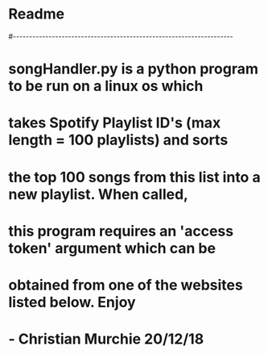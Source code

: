 # Readme
#--------------------------------------------------------------------
# songHandler.py is a python program to be run on a linux os which
# takes Spotify Playlist ID's (max length = 100 playlists) and sorts
# the top 100 songs from this list into a new playlist. When called,
# this program requires an 'access token' argument which can be
# obtained from one of the websites listed below. Enjoy
#                                       - Christian Murchie 20/12/18

